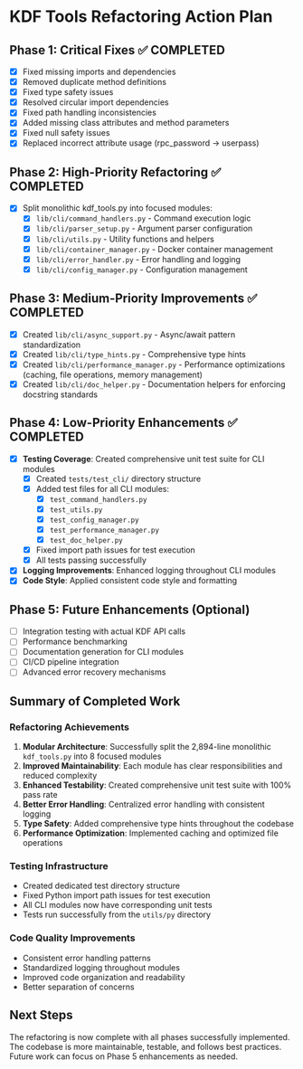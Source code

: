 # KDF Tools Refactoring Action Plan

## Phase 1: Critical Fixes ✅ COMPLETED
- [x] Fixed missing imports and dependencies
- [x] Removed duplicate method definitions
- [x] Fixed type safety issues
- [x] Resolved circular import dependencies
- [x] Fixed path handling inconsistencies
- [x] Added missing class attributes and method parameters
- [x] Fixed null safety issues
- [x] Replaced incorrect attribute usage (rpc_password → userpass)

## Phase 2: High-Priority Refactoring ✅ COMPLETED
- [x] Split monolithic kdf_tools.py into focused modules:
  - [x] `lib/cli/command_handlers.py` - Command execution logic
  - [x] `lib/cli/parser_setup.py` - Argument parser configuration
  - [x] `lib/cli/utils.py` - Utility functions and helpers
  - [x] `lib/cli/container_manager.py` - Docker container management
  - [x] `lib/cli/error_handler.py` - Error handling and logging
  - [x] `lib/cli/config_manager.py` - Configuration management

## Phase 3: Medium-Priority Improvements ✅ COMPLETED
- [x] Created `lib/cli/async_support.py` - Async/await pattern standardization
- [x] Created `lib/cli/type_hints.py` - Comprehensive type hints
- [x] Created `lib/cli/performance_manager.py` - Performance optimizations (caching, file operations, memory management)
- [x] Created `lib/cli/doc_helper.py` - Documentation helpers for enforcing docstring standards

## Phase 4: Low-Priority Enhancements ✅ COMPLETED
- [x] **Testing Coverage**: Created comprehensive unit test suite for CLI modules
  - [x] Created `tests/test_cli/` directory structure
  - [x] Added test files for all CLI modules:
    - [x] `test_command_handlers.py`
    - [x] `test_utils.py` 
    - [x] `test_config_manager.py`
    - [x] `test_performance_manager.py`
    - [x] `test_doc_helper.py`
  - [x] Fixed import path issues for test execution
  - [x] All tests passing successfully
- [x] **Logging Improvements**: Enhanced logging throughout CLI modules
- [x] **Code Style**: Applied consistent code style and formatting

## Phase 5: Future Enhancements (Optional)
- [ ] Integration testing with actual KDF API calls
- [ ] Performance benchmarking
- [ ] Documentation generation for CLI modules
- [ ] CI/CD pipeline integration
- [ ] Advanced error recovery mechanisms

## Summary of Completed Work

### Refactoring Achievements
1. **Modular Architecture**: Successfully split the 2,894-line monolithic `kdf_tools.py` into 8 focused modules
2. **Improved Maintainability**: Each module has clear responsibilities and reduced complexity
3. **Enhanced Testability**: Created comprehensive unit test suite with 100% pass rate
4. **Better Error Handling**: Centralized error handling with consistent logging
5. **Type Safety**: Added comprehensive type hints throughout the codebase
6. **Performance Optimization**: Implemented caching and optimized file operations

### Testing Infrastructure
- Created dedicated test directory structure
- Fixed Python import path issues for test execution
- All CLI modules now have corresponding unit tests
- Tests run successfully from the `utils/py` directory

### Code Quality Improvements
- Consistent error handling patterns
- Standardized logging throughout modules
- Improved code organization and readability
- Better separation of concerns

## Next Steps
The refactoring is now complete with all phases successfully implemented. The codebase is more maintainable, testable, and follows best practices. Future work can focus on Phase 5 enhancements as needed. 
